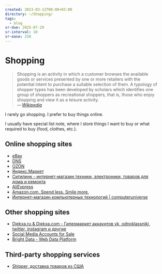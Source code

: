 ```yaml
---
created: 2023-03-12T00:00+03:00
directory: ~/Shopping/
tags:
  - blog
sr-due: 2025-07-29
sr-interval: 10
sr-ease: 250
---
```


# Shopping

> Shopping is an activity in which a customer browses the available goods or services presented by one or more retailers with the potential intent to purchase a suitable selection of them. A typology of shopper types has been developed by scholars which identifies one group of shoppers as recreational shoppers, that is, those who enjoy shopping and view it as a leisure activity.\
> — <cite>[Wikipedia](https://en.wikipedia.org/wiki/Shopping)</cite>

I rarely go shopping. I prefer to buy things online.

I usually have special list note, where I store things I want to buy or what required to buy (food, clothes, etc.).

## Online shopping sites

- [eBay](https://www.ebay.com/)
- [DNS](https://www.dns-shop.ru/)
- [OZON](https://www.ozon.ru/)
- [Яндекс.Маркет](https://market.yandex.ru/)
- [Ситилинк - интернет-магазин техники, электроники, товаров для дома и ремонта](https://www.citilink.ru/)
- [AliExpress](https://aliexpress.com)
- [Amazon.com. Spend less. Smile more.](https://www.amazon.com/)
- [Интернет-магазин компьютерных технологий | computeruniverse](https://www.computeruniverse.net/ru)

## Other shopping sites

- [Djekxa.ru & Djekxa.com - Гипермаркет аккаунтов vk, odnoklassniki, twitter, instagram и другие](http://djekxa.ru/?shop=2)
- [Social Media Accounts for Sale](https://accsmarket.com/)
- [Bright Data - Web Data Platform](https://brightdata.com/cp/zones)

## Third-party shopping services

- [Shipper, доставка товаров из США](https://shipper.space/)
